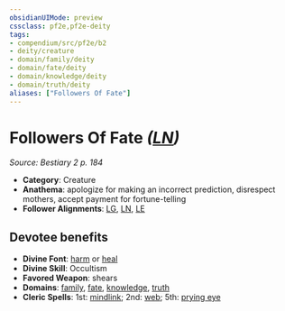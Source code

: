 ```yaml
---
obsidianUIMode: preview
cssclass: pf2e,pf2e-deity
tags:
- compendium/src/pf2e/b2
- deity/creature
- domain/family/deity
- domain/fate/deity
- domain/knowledge/deity
- domain/truth/deity
aliases: ["Followers Of Fate"]
---
```

# Followers Of Fate *([LN](../../../rules/traits/lawful-neutral-b1.md))*  
*Source: Bestiary 2 p. 184*  

- **Category**: Creature
- **Anathema**: apologize for making an incorrect prediction, disrespect mothers, accept payment for fortune-telling
- **Follower Alignments**: [LG](../../../rules/traits/lawful-goo-b1.md), [LN](../../../rules/traits/lawful-neutral-b1.md), [LE](../../../rules/traits/lawful-evil-b1.md)

## Devotee benefits

- **Divine Font**: [harm](../../spells/harm.md) or [heal](../../spells/heal.md)
- **Divine Skill**: Occultism
- **Favored Weapon**: shears
- **Domains**: [family](../domains.md#Family), [fate](../domains.md#Fate), [knowledge](../domains.md#Knowledge), [truth](../domains.md#Truth)
- **Cleric Spells**: 1st: [mindlink](../../spells/mindlink.md); 2nd: [web](../../spells/web.md); 5th: [prying eye](../../spells/prying-eye.md)